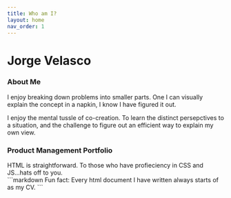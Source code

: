 ```yaml
---
title: Who am I?
layout: home
nav_order: 1
---
```


<h1>Jorge Velasco </h1>

<h3> About Me </h3>

<p>I enjoy breaking down problems into smaller parts. One I can visually explain the concept in a napkin, I know I have figured it out. </p>
<p></p>  
<p>I enjoy the mental tussle of co-creation. To learn the distinct persepctives to a situation, and the challenge to figure out an efficient way to explain my own view.</p> 
<p></p>  

<p></p>  
<h3> Product Management Portfolio </h3>

<div class="code-example" markdown="1">
HTML is straightforward. To those who have profieciency in CSS and JS...hats off to you.
</div>
```markdown
Fun fact: Every html document I have written always starts of as my CV. 
```




